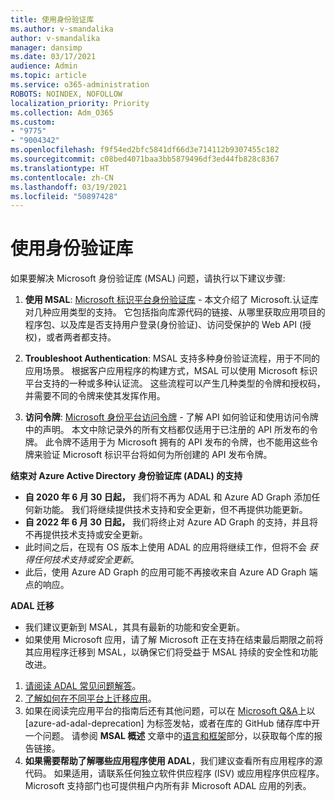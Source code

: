 ```yaml
---
title: 使用身份验证库
ms.author: v-smandalika
author: v-smandalika
manager: dansimp
ms.date: 03/17/2021
audience: Admin
ms.topic: article
ms.service: o365-administration
ROBOTS: NOINDEX, NOFOLLOW
localization_priority: Priority
ms.collection: Adm_O365
ms.custom:
- "9775"
- "9004342"
ms.openlocfilehash: f9f54ed2bfc5841df66d3e714112b9307455c182
ms.sourcegitcommit: c08bed4071baa3bb5879496df3ed44fb828c8367
ms.translationtype: HT
ms.contentlocale: zh-CN
ms.lasthandoff: 03/19/2021
ms.locfileid: "50897428"
---
```

# <a name="working-with-authentication-libraries"></a>使用身份验证库

如果要解决 Microsoft 身份验证库 (MSAL) 问题，请执行以下建议步骤:

1. **使用 MSAL**: [Microsoft 标识平台身份验证库](https://docs.microsoft.com/azure/active-directory/develop/reference-v2-libraries) - 本文介绍了 Microsoft.认证库对几种应用类型的支持。 它包括指向库源代码的链接、从哪里获取应用项目的程序包、以及库是否支持用户登录(身份验证)、访问受保护的 Web API (授权)，或者两者都支持。

2. **Troubleshoot Authentication**: MSAL 支持多种身份验证流程，用于不同的应用场景。 根据客户应用程序的构建方式，MSAL 可以使用 Microsoft 标识平台支持的一种或多种认证流。 这些流程可以产生几种类型的令牌和授权码，并需要不同的令牌来使其发挥作用。

3. **访问令牌**: [Microsoft 身份平台访问令牌](https://docs.microsoft.com/azure/active-directory/develop/access-tokens) - 了解 API 如何验证和使用访问令牌中的声明。 本文中除记录外的所有文档都仅适用于已注册的 API 所发布的令牌。 此令牌不适用于为 Microsoft 拥有的 API 发布的令牌，也不能用这些令牌来验证 Microsoft 标识平台将如何为所创建的 API 发布令牌。

**结束对 Azure Active Directory 身份验证库 (ADAL) 的支持**

- **自 2020 年 6 月 30 日起，** 我们将不再为 ADAL 和 Azure AD Graph 添加任何新功能。 我们将继续提供技术支持和安全更新，但不再提供功能更新。
- **自 2022 年 6 月 30 日起，** 我们将终止对 Azure AD Graph 的支持，并且将不再提供技术支持或安全更新。
- 此时间之后，在现有 OS 版本上使用 ADAL 的应用将继续工作，但将不会 *获得任何技术支持或安全更新*。
- 此后，使用 Azure AD Graph 的应用可能不再接收来自 Azure AD Graph 端点的响应。

**ADAL 迁移**

- 我们建议更新到 MSAL，其具有最新的功能和安全更新。
- 如果使用 Microsoft 应用，请了解 Microsoft 正在支持在结束最后期限之前将其应用程序迁移到 MSAL，以确保它们将受益于 MSAL 持续的安全性和功能改进。

1. [请阅读 ADAL 常见问题解答](https://docs.microsoft.com/azure/active-directory/develop/msal-migration#frequently-asked-questions-faq)。
2. [了解如何在不同平台上迁移应用](https://docs.microsoft.com/azure/active-directory/develop/msal-migration#migration-guidance)。
3. 如果在阅读完应用平台的指南后还有其他问题，可以在 [Microsoft Q&A](https://docs.microsoft.com/answers/topics/azure-ad-adal-deprecation.html)上以 [azure-ad-adal-deprecation] 为标签发帖，或者在库的 GitHub 储存库中开一个问题。 请参阅 **MSAL 概述** 文章中的[语言和框架](https://docs.microsoft.com/azure/active-directory/develop/msal-overview#languages-and-frameworks)部分，以获取每个库的报告链接。
4. **如果需要帮助了解哪些应用程序使用 ADAL**，我们建议查看所有应用程序的源代码。 如果适用，请联系任何独立软件供应程序 (ISV) 或应用程序供应程序。 Microsoft 支持部门也可提供租户内所有非 Microsoft ADAL 应用的列表。







